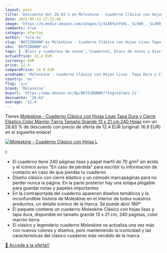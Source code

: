 ```yaml
---
layout: post
title: 'Descuento del 26.63 % en Moleskine - Cuaderno Clásico con Hojas L'
date: 2021-05-13 17:21:46
image: 'https://m.media-amazon.com/images/I/41A0YwlFUUL._SL500_._SL400_.jpg'
comments: true
category: ofertas
author: 'tole.es'
slug: 'B075ZBQNNP-es Moleskine - Cuaderno Clásico con Hojas Lisas Tapa Dura y...'
sku: 'B075ZBQNNP-es'
tags: [ 'Blocs y cuadernos de notas','Cuadernos, blocs de notas y diarios','Oficina y papelería','Productos de papel para oficina','moleskine', ]
actualPrice: 12.4 EUR
currency: EUR
price: 12.4
comparePrice: 16.9 EUR
prodname: 'Moleskine - Cuaderno Clásico con Hojas Lisas  Tapa Dura y Cierre Elástico  Color Marrón Tierra  Tamaño Grande 13 x 21 cm  240 Hojas'
country: 'es'
flag: '🇪🇸'
brand: 'Moleskine'
buyurl: 'https://www.amazon.es/dp/B075ZBQNNP/?tag=tolees-21'
descuento: '26.63'
average: '12.4'
---
```


Tienes [Moleskine - Cuaderno Clásico con Hojas Lisas  Tapa Dura y Cierre Elástico  Color Marrón Tierra  Tamaño Grande 13 x 21 cm  240 Hojas](https://www.amazon.es/dp/B075ZBQNNP/?tag=tolees-21) con un 26.63 % de descuento con precio de oferta de 12.4 EUR (original: 16.9 EUR) en el siguiente enlace!

[![Moleskine - Cuaderno Clásico con Hojas L](https://m.media-amazon.com/images/I/41A0YwlFUUL._SL500_._SL400_.jpg)](https://www.amazon.es/dp/B075ZBQNNP/?tag=tolees-21)

ℹ️:

- El cuaderno tiene 240 páginas lisas y papel marfil de 70 g/m² sin ácido y el icónico aviso "En caso de pérdida" para escribir tu información de contacto en caso de que pierdas tu cuaderno
- Diseño clásico con cierre elástico y un cómodo marcapáginas para no perder nunca la página. En la parte posterior hay una solapa plegable para guardar notas y papeles importantes
- En la contraportada del cuaderno aparecen diseños temáticos y la inconfundible historia de Moleskine en el interior de todos nuestros productos, un detalle icónico de la marca. Se puede abrir 180º
- El paquete contiene un cuaderno Moleskine Clásico con hojas lisas y tapa dura, disponible en tamaño grande 13 x 21 cm, 240 páginas, color marrón tierra
- El clásico y legendario cuaderno Moleskine se actualiza una vez más con nuevos colores y diseños, pero manteniendo la iconicidad y las características del clásico cuaderno más vendido de la marca

[🛒 Accede a la oferta!!](https://www.amazon.es/dp/B075ZBQNNP/?tag=tolees-21)
